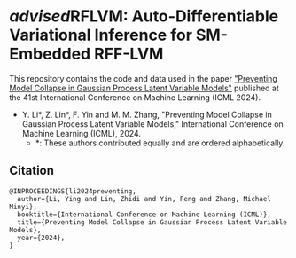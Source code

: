 # *advised*RFLVM: Auto-Differentiable Variational Inference for SM-Embedded RFF-LVM

This repository contains the code and data used in the paper ["Preventing Model Collapse in Gaussian Process Latent Variable Models"](https://arxiv.org/abs/2404.01697) published at the 41st International Conference on Machine Learning (ICML 2024).
- Y. Li*, Z. Lin*, F. Yin and M. M. Zhang, "Preventing Model Collapse in Gaussian Process Latent Variable Models," International Conference on Machine Learning (ICML), 2024.
  - *: These authors contributed equally and are ordered alphabetically.

## Citation
```
@INPROCEEDINGS{li2024preventing,  
  author={Li, Ying and Lin, Zhidi and Yin, Feng and Zhang, Michael Minyi},  
  booktitle={International Conference on Machine Learning (ICML)},   
  title={Preventing Model Collapse in Gaussian Process Latent Variable Models},   
  year={2024},  
}
```
